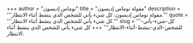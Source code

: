 +++
author = "توماس إديسون"
title = "مقولة توماس إديسون"
description = '''مقولة توماس إديسون: كل شيء يأتي للشخص الذي ينشط أثناء الانتظار.'''
quote = '''كل شيء يأتي للشخص الذي ينشط أثناء الانتظار.'''
slug = '''كل-شيء-يأتي-للشخص-الذي-ينشط-أثناء-الانتظار'''
+++
كل شيء يأتي للشخص الذي ينشط أثناء الانتظار.
